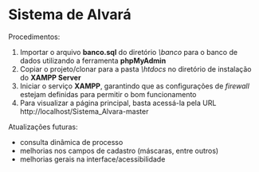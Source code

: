 # Sistema de Alvará

Procedimentos:
1. Importar o arquivo <b>banco.sql</b> do diretório <i>\banco</i> para o banco de dados utilizando a ferramenta <b>phpMyAdmin</b>
2. Copiar o projeto/clonar <b></b> para a pasta <i>\htdocs</i> no diretório de instalação do <b>XAMPP Server</b>
4. Iniciar o serviço <b>XAMPP</b>, garantindo que as configurações de <i>firewall</i> estejam definidas para permitir o bom funcionamento
3. Para visualizar a página principal, basta acessá-la pela URL http://localhost/Sistema_Alvara-master

Atualizações futuras:
- consulta dinâmica de processo
- melhorias nos campos de cadastro (máscaras, entre outros)
- melhorias gerais na interface/acessibilidade

